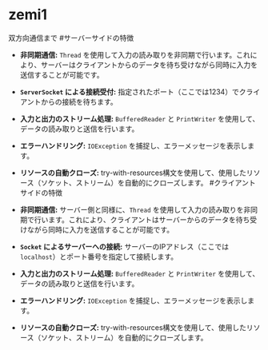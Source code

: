 # zemi1
双方向通信まで
#サーバーサイドの特徴

- **非同期通信:** `Thread` を使用して入力の読み取りを非同期で行います。これにより、サーバーはクライアントからのデータを待ち受けながら同時に入力を送信することが可能です。
- **`ServerSocket` による接続受付:** 指定されたポート（ここでは1234）でクライアントからの接続を待ちます。
- **入力と出力のストリーム処理:** `BufferedReader` と `PrintWriter` を使用して、データの読み取りと送信を行います。
- **エラーハンドリング:** `IOException` を捕捉し、エラーメッセージを表示します。
- **リソースの自動クローズ:** try-with-resources構文を使用して、使用したリソース（ソケット、ストリーム）を自動的にクローズします。
#クライアントサイドの特徴

- **非同期通信:** サーバー側と同様に、`Thread` を使用して入力の読み取りを非同期で行います。これにより、クライアントはサーバーからのデータを待ち受けながら同時に入力を送信することが可能です。
- **`Socket` によるサーバーへの接続:** サーバーのIPアドレス（ここでは`localhost`）とポート番号を指定して接続します。
- **入力と出力のストリーム処理:** `BufferedReader` と `PrintWriter` を使用して、データの読み取りと送信を行います。
- **エラーハンドリング:** `IOException` を捕捉し、エラーメッセージを表示します。
- **リソースの自動クローズ:** try-with-resources構文を使用して、使用したリソース（ソケット、ストリーム）を自動的にクローズします。
